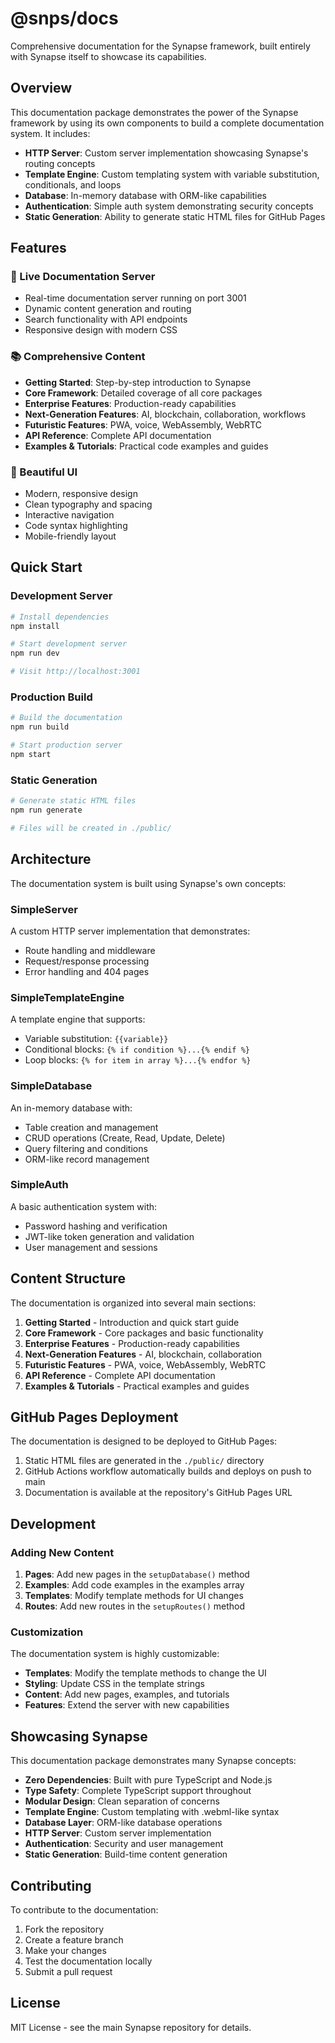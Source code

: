 # @snps/docs

Comprehensive documentation for the Synapse framework, built entirely with Synapse itself to showcase its capabilities.

## Overview

This documentation package demonstrates the power of the Synapse framework by using its own components to build a complete documentation system. It includes:

- **HTTP Server**: Custom server implementation showcasing Synapse's routing concepts
- **Template Engine**: Custom templating system with variable substitution, conditionals, and loops
- **Database**: In-memory database with ORM-like capabilities
- **Authentication**: Simple auth system demonstrating security concepts
- **Static Generation**: Ability to generate static HTML files for GitHub Pages

## Features

### 🚀 Live Documentation Server
- Real-time documentation server running on port 3001
- Dynamic content generation and routing
- Search functionality with API endpoints
- Responsive design with modern CSS

### 📚 Comprehensive Content
- **Getting Started**: Step-by-step introduction to Synapse
- **Core Framework**: Detailed coverage of all core packages
- **Enterprise Features**: Production-ready capabilities
- **Next-Generation Features**: AI, blockchain, collaboration, workflows
- **Futuristic Features**: PWA, voice, WebAssembly, WebRTC
- **API Reference**: Complete API documentation
- **Examples & Tutorials**: Practical code examples and guides

### 🎨 Beautiful UI
- Modern, responsive design
- Clean typography and spacing
- Interactive navigation
- Code syntax highlighting
- Mobile-friendly layout

## Quick Start

### Development Server

```bash
# Install dependencies
npm install

# Start development server
npm run dev

# Visit http://localhost:3001
```

### Production Build

```bash
# Build the documentation
npm run build

# Start production server
npm start
```

### Static Generation

```bash
# Generate static HTML files
npm run generate

# Files will be created in ./public/
```

## Architecture

The documentation system is built using Synapse's own concepts:

### SimpleServer
A custom HTTP server implementation that demonstrates:
- Route handling and middleware
- Request/response processing
- Error handling and 404 pages

### SimpleTemplateEngine
A template engine that supports:
- Variable substitution: `{{variable}}`
- Conditional blocks: `{% if condition %}...{% endif %}`
- Loop blocks: `{% for item in array %}...{% endfor %}`

### SimpleDatabase
An in-memory database with:
- Table creation and management
- CRUD operations (Create, Read, Update, Delete)
- Query filtering and conditions
- ORM-like record management

### SimpleAuth
A basic authentication system with:
- Password hashing and verification
- JWT-like token generation and validation
- User management and sessions

## Content Structure

The documentation is organized into several main sections:

1. **Getting Started** - Introduction and quick start guide
2. **Core Framework** - Core packages and basic functionality
3. **Enterprise Features** - Production-ready capabilities
4. **Next-Generation Features** - AI, blockchain, collaboration
5. **Futuristic Features** - PWA, voice, WebAssembly, WebRTC
6. **API Reference** - Complete API documentation
7. **Examples & Tutorials** - Practical examples and guides

## GitHub Pages Deployment

The documentation is designed to be deployed to GitHub Pages:

1. Static HTML files are generated in the `./public/` directory
2. GitHub Actions workflow automatically builds and deploys on push to main
3. Documentation is available at the repository's GitHub Pages URL

## Development

### Adding New Content

1. **Pages**: Add new pages in the `setupDatabase()` method
2. **Examples**: Add code examples in the examples array
3. **Templates**: Modify template methods for UI changes
4. **Routes**: Add new routes in the `setupRoutes()` method

### Customization

The documentation system is highly customizable:

- **Templates**: Modify the template methods to change the UI
- **Styling**: Update CSS in the template strings
- **Content**: Add new pages, examples, and tutorials
- **Features**: Extend the server with new capabilities

## Showcasing Synapse

This documentation package demonstrates many Synapse concepts:

- **Zero Dependencies**: Built with pure TypeScript and Node.js
- **Type Safety**: Complete TypeScript support throughout
- **Modular Design**: Clean separation of concerns
- **Template Engine**: Custom templating with .webml-like syntax
- **Database Layer**: ORM-like database operations
- **HTTP Server**: Custom server implementation
- **Authentication**: Security and user management
- **Static Generation**: Build-time content generation

## Contributing

To contribute to the documentation:

1. Fork the repository
2. Create a feature branch
3. Make your changes
4. Test the documentation locally
5. Submit a pull request

## License

MIT License - see the main Synapse repository for details.
